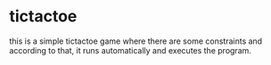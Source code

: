 # tictactoe
this is a simple tictactoe game where there are some constraints and according to that, it runs automatically and executes the program.
